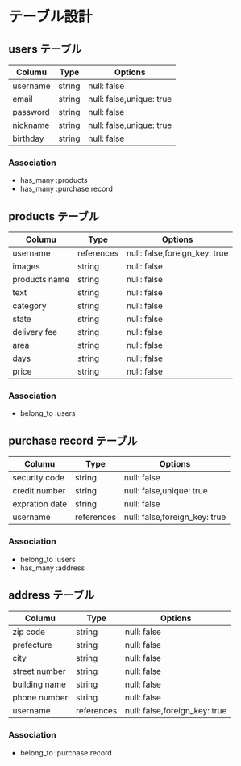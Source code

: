 # テーブル設計

## users テーブル

| Columu   | Type   | Options                  |
| -------- | ------ | ------------------------ |
| username | string | null: false              |
| email    | string | null: false,unique: true |
| password | string | null: false              |
| nickname | string | null: false,unique: true |
| birthday | string | null: false              |

### Association

- has_many :products
- has_many :purchase record


## products テーブル

| Columu        | Type       | Options                       |
| ------------- | ------     | ----------------------------- |
| username      | references | null: false,foreign_key: true |
| images        | string     | null: false                   |
| products name | string     | null: false                   |
| text          | string     | null: false                   |
| category      | string     | null: false                   |
| state         | string     | null: false                   |
| delivery fee  | string     | null: false                   |
| area          | string     | null: false                   |
| days          | string     | null: false                   |
| price         | string     | null: false                   |

### Association

- belong_to :users

## purchase record テーブル

| Columu         | Type       | Options                       |
| -------------- | ---------- | ----------------------------- |
| security code  | string     | null: false                   |
| credit number  | string     | null: false,unique: true      |
| expration date | string     | null: false                   |
| username       | references | null: false,foreign_key: true |

### Association

- belong_to :users
- has_many :address


## address テーブル

| Columu         | Type       | Options                       |
| -------------- | ---------- | ----------------------------- |
| zip code       | string     | null: false                   |
| prefecture     | string     | null: false                   |
| city           | string     | null: false                   |
| street number  | string     | null: false                   |
| building name  | string     | null: false                   |
| phone number   | string     | null: false                   |
| username       | references | null: false,foreign_key: true |

### Association

- belong_to :purchase record